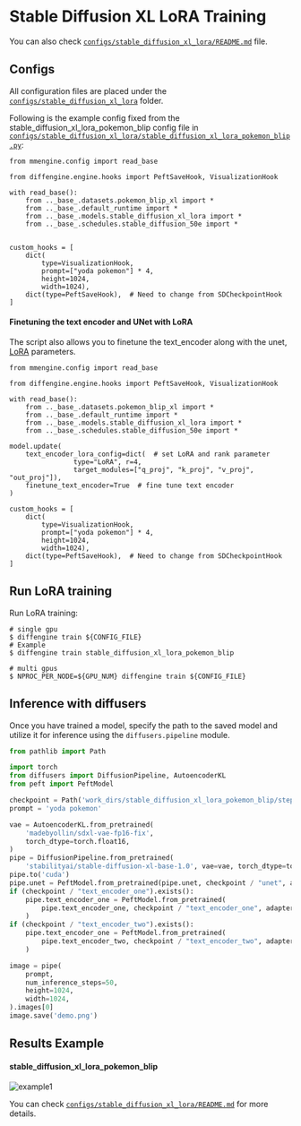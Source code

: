 # Stable Diffusion XL LoRA Training

You can also check [`configs/stable_diffusion_xl_lora/README.md`](https://github.com/okotaku/diffengine/tree/main/diffengine/configs/stable_diffusion_xl_lora/README.md) file.

## Configs

All configuration files are placed under the [`configs/stable_diffusion_xl_lora`](https://github.com/okotaku/diffengine/tree/main/diffengine/configs/stable_diffusion_xl_lora/) folder.

Following is the example config fixed from the stable_diffusion_xl_lora_pokemon_blip config file in [`configs/stable_diffusion_xl_lora/stable_diffusion_xl_lora_pokemon_blip.py`](https://github.com/okotaku/diffengine/tree/main/diffengine/configs/stable_diffusion_xl_lora/stable_diffusion_xl_lora_pokemon_blip.py):

```
from mmengine.config import read_base

from diffengine.engine.hooks import PeftSaveHook, VisualizationHook

with read_base():
    from .._base_.datasets.pokemon_blip_xl import *
    from .._base_.default_runtime import *
    from .._base_.models.stable_diffusion_xl_lora import *
    from .._base_.schedules.stable_diffusion_50e import *


custom_hooks = [
    dict(
        type=VisualizationHook,
        prompt=["yoda pokemon"] * 4,
        height=1024,
        width=1024),
    dict(type=PeftSaveHook),  # Need to change from SDCheckpointHook
]
```

#### Finetuning the text encoder and UNet with LoRA

The script also allows you to finetune the text_encoder along with the unet, [LoRA](https://arxiv.org/abs/2106.09685) parameters.

```
from mmengine.config import read_base

from diffengine.engine.hooks import PeftSaveHook, VisualizationHook

with read_base():
    from .._base_.datasets.pokemon_blip_xl import *
    from .._base_.default_runtime import *
    from .._base_.models.stable_diffusion_xl_lora import *
    from .._base_.schedules.stable_diffusion_50e import *

model.update(
    text_encoder_lora_config=dict(  # set LoRA and rank parameter
                type="LoRA", r=4,
                target_modules=["q_proj", "k_proj", "v_proj", "out_proj"]),
    finetune_text_encoder=True  # fine tune text encoder
)

custom_hooks = [
    dict(
        type=VisualizationHook,
        prompt=["yoda pokemon"] * 4,
        height=1024,
        width=1024),
    dict(type=PeftSaveHook),  # Need to change from SDCheckpointHook
]
```

## Run LoRA training

Run LoRA training:

```
# single gpu
$ diffengine train ${CONFIG_FILE}
# Example
$ diffengine train stable_diffusion_xl_lora_pokemon_blip

# multi gpus
$ NPROC_PER_NODE=${GPU_NUM} diffengine train ${CONFIG_FILE}
```

## Inference with diffusers

Once you have trained a model, specify the path to the saved model and utilize it for inference using the `diffusers.pipeline` module.

```py
from pathlib import Path

import torch
from diffusers import DiffusionPipeline, AutoencoderKL
from peft import PeftModel

checkpoint = Path('work_dirs/stable_diffusion_xl_lora_pokemon_blip/step20850')
prompt = 'yoda pokemon'

vae = AutoencoderKL.from_pretrained(
    'madebyollin/sdxl-vae-fp16-fix',
    torch_dtype=torch.float16,
)
pipe = DiffusionPipeline.from_pretrained(
    'stabilityai/stable-diffusion-xl-base-1.0', vae=vae, torch_dtype=torch.float16)
pipe.to('cuda')
pipe.unet = PeftModel.from_pretrained(pipe.unet, checkpoint / "unet", adapter_name="default")
if (checkpoint / "text_encoder_one").exists():
    pipe.text_encoder_one = PeftModel.from_pretrained(
        pipe.text_encoder_one, checkpoint / "text_encoder_one", adapter_name="default"
    )
if (checkpoint / "text_encoder_two").exists():
    pipe.text_encoder_one = PeftModel.from_pretrained(
        pipe.text_encoder_two, checkpoint / "text_encoder_two", adapter_name="default"
    )

image = pipe(
    prompt,
    num_inference_steps=50,
    height=1024,
    width=1024,
).images[0]
image.save('demo.png')
```

## Results Example

#### stable_diffusion_xl_lora_pokemon_blip

![example1](https://github.com/okotaku/diffengine/assets/24734142/22d1f3c0-05d8-413f-b0ac-d6bb72283945)

You can check [`configs/stable_diffusion_xl_lora/README.md`](https://github.com/okotaku/diffengine/tree/main/diffengine/configs/stable_diffusion_xl_lora/README.md#results-example) for more details.
